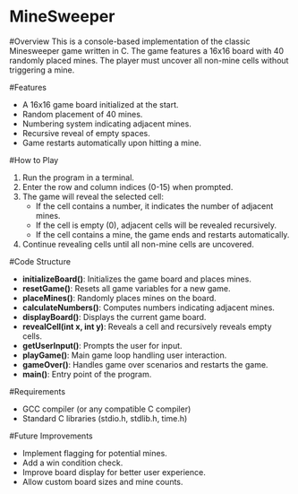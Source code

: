 # MineSweeper
#Overview
This is a console-based implementation of the classic Minesweeper game written in C. The game features a 16x16 board with 40 randomly placed mines. The player must uncover all non-mine cells without triggering a mine.

#Features
- A 16x16 game board initialized at the start.
- Random placement of 40 mines.
- Numbering system indicating adjacent mines.
- Recursive reveal of empty spaces.
- Game restarts automatically upon hitting a mine.

#How to Play
1. Run the program in a terminal.
2. Enter the row and column indices (0-15) when prompted.
3. The game will reveal the selected cell:
   - If the cell contains a number, it indicates the number of adjacent mines.
   - If the cell is empty (0), adjacent cells will be revealed recursively.
   - If the cell contains a mine, the game ends and restarts automatically.
4. Continue revealing cells until all non-mine cells are uncovered.

#Code Structure
- **initializeBoard()**: Initializes the game board and places mines.
- **resetGame()**: Resets all game variables for a new game.
- **placeMines()**: Randomly places mines on the board.
- **calculateNumbers()**: Computes numbers indicating adjacent mines.
- **displayBoard()**: Displays the current game board.
- **revealCell(int x, int y)**: Reveals a cell and recursively reveals empty cells.
- **getUserInput()**: Prompts the user for input.
- **playGame()**: Main game loop handling user interaction.
- **gameOver()**: Handles game over scenarios and restarts the game.
- **main()**: Entry point of the program.

#Requirements
- GCC compiler (or any compatible C compiler)
- Standard C libraries (stdio.h, stdlib.h, time.h)

#Future Improvements
- Implement flagging for potential mines.
- Add a win condition check.
- Improve board display for better user experience.
- Allow custom board sizes and mine counts.

